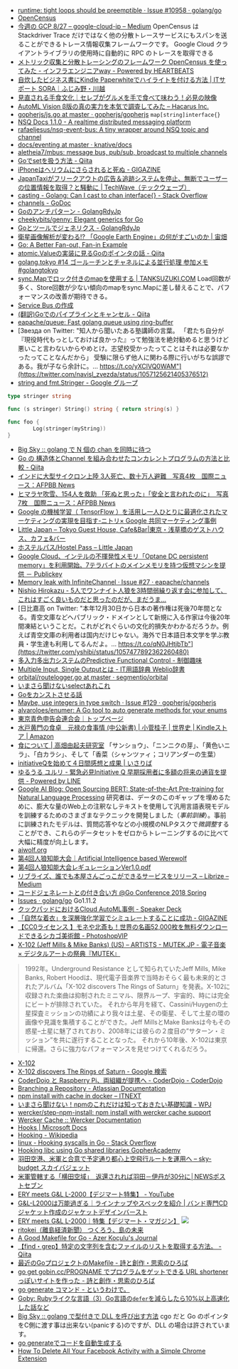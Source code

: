 * [runtime: tight loops should be preemptible · Issue #10958 · golang/go](https://github.com/golang/go/issues/10958)
* [OpenCensus](https://opencensus.io/)
* [今週の GCP 8/27 – google-cloud-jp – Medium](https://medium.com/google-cloud-jp/%E4%BB%8A%E9%80%B1%E3%81%AE-gcp-8-27-9e41fbd94f06) OpenCensus は Stackdriver Trace だけではなく他の分散トレースサービスにもスパンを送ることができるトレース情報収集フレームワークです。 Google Cloud クライアントライブラリの使用時に自動的に RPC のトレースを取得できる
* [メトリック収集と分散トレーシングのフレームワーク OpenCensus を使ってみた - インフラエンジニアway - Powered by HEARTBEATS](https://heartbeats.jp/hbblog/2018/09/opencensus.html)
* [自炊したビジネス書にKindle Paperwhiteでハイライトを付ける方法 | ITサポート SORA｜ふじみ野・川越](https://it-sora.net/archives/3086)
* [見直される手食文化｜セレブがグルメを手で食べて味わう！必見の映像](http://www.samsul.com/eat/post-12794.php)
* [AutoML Vision β版の真の実力を本気で調査してみた – Hacarus Inc.](https://hacarus.com/ja/information/tech/automl-vision-beta/)
* [gopherjs/js.go at master · gopherjs/gopherjs](https://github.com/gopherjs/gopherjs/blob/master/js/js.go) `map[string]interface{}`
* [NSQ Docs 1.1.0 - A realtime distributed messaging platform](https://nsq.io/)
* [rafaeljesus/nsq-event-bus: A tiny wrapper around NSQ topic and channel](https://github.com/rafaeljesus/nsq-event-bus)
* [docs/eventing at master · knative/docs](https://github.com/knative/docs/tree/master/eventing)
* [aletheia7/mbus: message bus, pub/sub, broadcast to multiple channels](https://github.com/aletheia7/mbus)
* [Goでsetを扱う方法 - Qiita](https://qiita.com/ymotongpoo/items/83b358055a6ce532c53d)
* [iPhoneはヘリウムにさらされると死ぬ - GIGAZINE](https://gigazine.net/news/20181031-helium-kill-iphone/)
* [JapanTaxiがフリークアウトの広告＆追跡システムを停止、無断でユーザーの位置情報を取得？と騒動に | TechWave（テックウェーブ）](https://techwave.jp/archives/japantaxi-removes-sdk-of-freakout-user-tracking-system.html)
* [casting - Golang: Can I cast to chan interface{} - Stack Overflow](https://stackoverflow.com/questions/25593367/golang-can-i-cast-to-chan-interface)
* [channels - GoDoc](https://godoc.org/github.com/eapache/channels#Wrap)
* [Goのアンチパターン - GolangRdyJp](http://golang.rdy.jp/2016/07/26/antiptn/)
* [cheekybits/genny: Elegant generics for Go](https://github.com/cheekybits/genny)
* [Goとツールでジェネリクス - GolangRdyJp](http://golang.rdy.jp/2017/12/25/genny/)
* [衛星画像解析が変わる!? 「Google Earth Engine」の何がすごいのか | 宙畑](https://sorabatake.jp/ap_20181028)
* [Go: A Better Fan-out, Fan-in Example](https://austburn.me/blog/a-better-fan-in-fan-out-example.html)
* [atomic.Valueの実装に見るGoのポインタの話 - Qiita](https://qiita.com/y_matsuwitter/items/c1153dd0da825a05dd70)
* [golang.tokyo #14 ゴールーチンとチャネルによる並行処理 参加メモ #golangtokyo](https://budougumi0617.github.io/2018/04/19/golangtokyo-14-goroutine/)
* [sync.Mapでロック付きのmapを使用する | TANKSUZUKI.COM](https://tanksuzuki.com/entries/golang-syncmap/) Load回数が多く、Store回数が少ない傾向のmapをsync.Mapに差し替えることで、パフォーマンスの改善が期待できる。
* [Service Bus の作成](https://www.cloudou.net/service-bus/sb001/)
* [(翻訳)Goでのパイプラインとキャンセル - Qiita](https://qiita.com/sudix/items/f95ef0e5bbd0cd3d4378)
* [eapache/queue: Fast golang queue using ring-buffer](https://github.com/eapache/queue)
* [Звезда on Twitter: "知人から聞いたある塾講師の言葉。 「君たち自分が『現役時代もっとしておけば良かった』って勉強法を絶対勧めると思うけど悪いこと言わないからやめとけ。志望校受かったってことはそれは必要なかったってことなんだから」 受験に限らず他人に関わる際に行いがちな誤謬である。我が子なら余計に。… https://t.co/yXClVQ0WAM"](https://twitter.com/navisl_zvezda/status/1057125621405376512)
* [string and fmt.Stringer - Google グループ](https://groups.google.com/d/msg/golang-nuts/hLuHW-ApzH8/zEh3RXt7RecJ)
```go
type stringer string

func (s stringer) String() string { return string(s) } 

func foo {
        Log(stringer(myString))
}
```
* [Big Sky :: golang で N 個の chan を同時に待つ](https://mattn.kaoriya.net/software/lang/go/20140729142954.htm)
* [Go の 構造体とChannel を組み合わせたコンカレントプログラムの方法と比較 - Qiita](https://qiita.com/TsuyoshiUshio@github/items/9d927784a15b32f3129b)
* [インドに大型サイクロン上陸 3人死亡、数十万人避難　写真4枚　国際ニュース：AFPBB News](http://www.afpbb.com/articles/-/3028744)
* [ヒマラヤ吹雪、154人を救助 「死ぬと思った」「安全と言われたのに」　写真7枚　国際ニュース：AFPBB News](http://www.afpbb.com/articles/-/3029173)
* [Google の機械学習（ TensorFlow ）を活用し一人ひとりに最適化されたマーケティングの実現を目指す-ニトリ× Google 共同マーケティング事例](https://www.thinkwithgoogle.com/intl/ja-jp/articles/display/nitori2/)
* [Little Japan – Tokyo Guest House, Cafe&Bar|東京・浅草橋のゲストハウス、カフェ&バー](http://www.littlejapan.jp/)
* [ホステルパス/Hostel Pass – Little Japan](http://www.littlejapan.jp/annualpass)
* [Google Cloud、インテルの不揮発性メモリ「Optane DC persistent memory」を利用開始。7テラバイトのメインメモリを持つ仮想マシンを提供 － Publickey](https://www.publickey1.jp/blog/18/google_cloudoptane_dc_persistent_memory7.html)
* [Memory leak with InfiniteChannel · Issue #27 · eapache/channels](https://github.com/eapache/channels/issues/27)
* [Nishio Hirokazu - 5人でワンナイト人狼を3時間弱繰り返す会に参加して、これはすごく良いものだと思ったのだが、まだうま...](https://www.facebook.com/nishiohirokazu/posts/10216719003664007)
* [日比嘉高 on Twitter: "本年12月30日から日本の著作権は死後70年間となる。青空文庫などへパブリック・ドメインとして新規に入る作家は今後20年間凍結ということだ。これがどれぐらいの文化的損失かわかるだろうか。例えば青空文庫の利用者は国内だけじゃない。海外で日本語日本文学を学ぶ教員・学生達も利用してるんだよ。… https://t.co/qN0JHtjbTb"](https://twitter.com/yshibi/status/1057477892362260480)
* [多入力多出力システムのPredictive Functional Control - 制御趣味](https://hamachannel.hatenablog.com/entry/2018/07/29/102239)
* [Multiple Input, Single Outputとは - IT用語辞典 Weblio辞書](https://www.weblio.jp/content/Multiple+Input%2C+Single+Output)
* [orbital/routelogger.go at master · segmentio/orbital](https://github.com/segmentio/orbital/blob/master/webhook/routelogger.go)
* [いまさら聞けないselectあれこれ](https://www.slideshare.net/lestrrat/select-66633666)
* [Goをカンストさせる話](https://www.slideshare.net/moriyoshi/go-73631497)
* [Maybe, use integers in type switch · Issue #129 · gopherjs/gopherjs](https://github.com/gopherjs/gopherjs/issues/129)
* [alvaroloes/enumer: A Go tool to auto generate methods for your enums](https://github.com/alvaroloes/enumer)
* [東京青色申告会連合会｜トップページ](http://www.tokyo-aoiro.or.jp/)
* [水戸黄門の食卓　元禄の食事情 (中公新書) | 小菅桂子 | 世界史 | Kindleストア | Amazon](https://www.amazon.co.jp/dp/B00I7PNWL4)
* [食について | 高畑由起夫研究室](http://kg-sps.jp/blogs/takahata/category/%E2%80%9C%E7%A0%94%E7%A9%B6%E2%80%9D%E3%81%AB%E3%81%A4%E3%81%84%E3%81%A6/%E4%BA%BA%E9%A1%9E%E5%AD%A6%E3%81%B8%E3%81%AE%E6%8B%9B%E5%BE%85/%E9%A3%9F%E3%81%AB%E3%81%A4%E3%81%84%E3%81%A6/page/2/) 「サンショウ」、「ニンニクの芽」、「黄色いニラ」、「白カラシ」、そして「香菜（シャンツァィ；コリアンダーの生葉）
* [initiativeQを始めて４日間感想と成果 | いさりば](https://hakata.win/initiativeq)
* [ゆるうる ユルリ - 緊急必見Initiative Q 早期採用者に多額の将来の通貨を提供 - Powered by LINE](https://lineblog.me/pjdjdag0328/archives/1330409.html)
* [Google AI Blog: Open Sourcing BERT: State-of-the-Art Pre-training for Natural Language Processing](https://ai.googleblog.com/2018/11/open-sourcing-bert-state-of-art-pre.html) 研究者は、データのこのギャップを埋めるために、膨大な量のWeb上の注釈なしテキストを使用して汎用言語表現モデルを訓練するためのさまざまなテクニックを開発しました（*事前訓練*）。事前に訓練されたモデルは、質問応答やなどの小規模のNLPタスクで*微調整*することができ、これらのデータセットをゼロからトレーニングするのに比べて大幅に精度が向上します。
* [aiwolf.org](http://aiwolf.org/)
* [第4回人狼知能大会｜Artificial Intelligence based Werewolf](http://aiwolf.org/4th-aiwolf-contest)
* [第4回人狼知能大会レギュレーションVer1.0.pdf](http://aiwolf.org/control-panel/wp-content/uploads/2018/05/%E7%AC%AC4%E5%9B%9E%E4%BA%BA%E7%8B%BC%E7%9F%A5%E8%83%BD%E5%A4%A7%E4%BC%9A%E3%83%AC%E3%82%AE%E3%83%A5%E3%83%AC%E3%83%BC%E3%82%B7%E3%83%A7%E3%83%B3Ver1.0.pdf)
* [リブライズ、誰でも本屋さんごっこができるサービスをリリース – Librize – Medium](https://medium.com/librize/%E3%83%AA%E3%83%96%E3%83%A9%E3%82%A4%E3%82%BA-%E8%AA%B0%E3%81%A7%E3%82%82%E6%9C%AC%E5%B1%8B%E3%81%95%E3%82%93%E3%81%94%E3%81%A3%E3%81%93%E3%81%8C%E3%81%A7%E3%81%8D%E3%82%8B%E3%82%B5%E3%83%BC%E3%83%93%E3%82%B9%E3%82%92%E3%83%AA%E3%83%AA%E3%83%BC%E3%82%B9-bb4dae4d7243)
* [コードジェネレートとの付き合い方 @Go Conference 2018 Spring](https://www.slideshare.net/JumpeiChikamori/go-conference-2018-spring)
* [Issues · golang/go](https://github.com/golang/go/issues?q=milestone%3AGo1.11.2) Go1.11.2
* [クックパッドにおけるCloud AutoML事例 - Speaker Deck](https://speakerdeck.com/chie8842/kutukupatudoniokerucloud-automlshi-li)
* [「自然な着衣」を深層強化学習でシミュレートすることに成功 - GIGAZINE](https://gigazine.net/news/20181102-synthesizing-human-dressing-motion/)
* [【CC0ライセンス 】モネや北斎も！世界の名画52,000枚を無料ダウンロードできるシカゴ美術館 - PhotoshopVIP](http://photoshopvip.net/111595)
* [X-102 (Jeff Mills & Mike Banks) (US) – ARTISTS - MUTEK.JP - 電子音楽 × デジタルアートの祭典『MUTEK』](https://mutek.jp/artists/2018/09/19/x-102-jeff-mills-mike-banks-us/) 
> 1992年。Underground Resistance として知られていたJeff Mills, Mike Banks, Robert Hoodは、現代電子音楽界で当時おそらく最も未来的とされたアルバム「X-102 discovers The Rings of Saturn」を発表。X-102に収録された楽曲は抑制されたミニマル、限界ループ、宇宙的、時には完全にビートが排除されていた。
> それから年月を経て、Cassini/Huygenの土星探査ミッションの功績により我々は土星、その衛星、そして土星の環の画像や見識を集積することができた。Jeff MillsとMake Banksは今もその惑星–土星に魅了されており、2008年には彼らの２度目の”サターン・ミッション”を共に遂行することとなった。
> それから10年後、X-102は東京に帰還。さらに強力なパフォーマンスを見せつけてくれるだろう。
* [X-102](https://open.spotify.com/artist/2ShmQqlffWMqZRjyEqJfM4)
* [X-102 discovers The Rings of Saturn - Google 検索](https://www.google.com/search?q=X-102+discovers+The+Rings+of+Saturn)
* [CoderDojo と Raspberry Pi、両組織が提携へ - CoderDojo - CoderDojo](https://coderdojo.com/wp-content/cache/all/2017/06/01/coderdojo-%e3%81%a8-raspberry-pi%e3%80%81%e4%b8%a1%e7%b5%84%e7%b9%94%e3%81%8c%e6%8f%90%e6%90%ba%e3%81%b8//index.html)
* [Branching a Repository - Atlassian Documentation](https://confluence.atlassian.com/bitbucket/branching-a-repository-223217999.html)
* [npm install with cache in docker – ITNEXT](https://itnext.io/npm-install-with-cache-in-docker-4bb85283fa12)
* [いまさら聞けない！npmのこれだけは知っておきたい基礎知識 - WPJ](https://www.webprofessional.jp/beginners-guide-node-package-manager/)
* [wercker/step-npm-install: npm install with wercker cache support](https://github.com/wercker/step-npm-install)
* [Wercker Cache :: Wercker Documentation](https://devcenter.wercker.com/development/pipelines/wercker-cache/)
* [Hooks | Microsoft Docs](https://docs.microsoft.com/en-us/windows/desktop/winmsg/hooks)
* [Hooking - Wikipedia](https://en.m.wikipedia.org/wiki/Hooking)
* [linux - Hooking syscalls in Go - Stack Overflow](https://stackoverflow.com/questions/33763313/hooking-syscalls-in-go)
* [Hooking libc using Go shared libraries GopherAcademy](https://blog.gopheracademy.com/advent-2015/libc-hooking-go-shared-libraries/)
* [羽田空港、米軍と合意で予定通り都心上空飛行ルートを運用へ – sky-budget スカイバジェット](http://sky-budget.com/2018/11/04/%E7%BE%BD%E7%94%B0%E7%A9%BA%E6%B8%AF%E3%80%81%E7%B1%B3%E8%BB%8D%E3%81%A8%E5%90%88%E6%84%8F%E3%81%A7%E4%BA%88%E5%AE%9A%E9%80%9A%E3%82%8A%E9%83%BD%E5%BF%83%E4%B8%8A%E7%A9%BA%E9%A3%9B%E8%A1%8C%E3%83%AB/)
* [米軍管轄する「横田空域」　返還されれば羽田－伊丹が30分に│NEWSポストセブン](https://www.news-postseven.com/archives/20141001_278896.html?IMAGE&PAGE=1)
* [ERY meets G&L L-2000【デジマート特集】 - YouTube](https://www.youtube.com/watch?v=JCSzu80hUBA)
* [G&L-L2000は万能過ぎる｜ラインナップやスペックを紹介 | バンド専門CDジャケット作成のジャケットデザインバースト](https://j-d-burst.com/news/gl-l2000/)
* [ERY meets G&L L-2000｜特集【デジマート・マガジン】](https://www.digimart.net/magazine/article/2016081902139.html)
![](https://www.digimart.net/assets_c/2016/08/GL_L-2000_zu01-thumb-385xauto-11979.png)
* [ritokei（離島経済新聞） つくろう、島の未来](http://ritokei.com/)
* [A Good Makefile for Go - Azer Koçulu's Journal](https://azer.bike/journal/a-good-makefile-for-go/)
* [【find・grep】特定の文字列を含むファイルのリストを取得する方法。 - Qiita](https://qiita.com/pokari_dz/items/0f14a21e3ca3df025d21)
* [最近のGoプロジェクトのMakefile - 詩と創作・思索のひろば](https://motemen.hatenablog.com/entry/2017/12/go-makefile)
* [go get gobin.cc/PROGNAME でプログラムをゲットできる URL shortener っぽいサイトを作った - 詩と創作・思索のひろば](https://motemen.hatenablog.com/entry/2017/08/gobin-cc)
* [go generate コマンド - というわけで。](https://tinux.hatenablog.jp/entry/2018/06/21/124303)
* [Goby: Rubyライクな言語（3）Go言語の`defer`を減らしたら10%以上高速化した話など](https://techracho.bpsinc.jp/hachi8833/2018_05_08/56099)
* [Big Sky :: golang で型付きで DLL を呼び出す方法](https://mattn.kaoriya.net/software/lang/go/20160926174552.htm) cgo だと Go のポインタをC側に渡す事は出来ない(panicする)のですが、DLL の場合は許されています。
* [go generateでコードを自動生成する](https://techblog.haroid.io/go-generate/)
* [How To Delete All Your Facebook Activity with a Simple Chrome Extension](https://www.mariusschober.com/2018/01/20/delete-facebook-activity/)
<!--stackedit_data:
eyJwcm9wZXJ0aWVzIjoiZXh0ZW5zaW9uczpcbiAgcHJlc2V0Oi
BnZm1cbiIsImhpc3RvcnkiOlstMTExMjY5ODM3OF19
-->